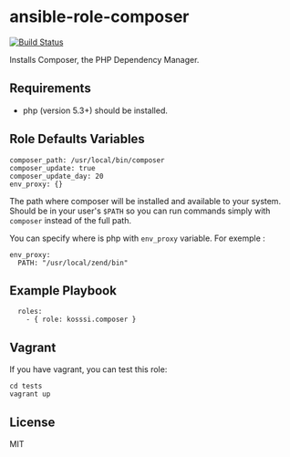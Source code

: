 # ansible-role-composer

[![Build Status](https://travis-ci.org/kosssi/ansible-role-composer.svg?branch=master)](https://travis-ci.org/kosssi/ansible-role-composer)

Installs Composer, the PHP Dependency Manager.

## Requirements

- php (version 5.3+) should be installed.

## Role Defaults Variables

    composer_path: /usr/local/bin/composer
    composer_update: true
    composer_update_day: 20
    env_proxy: {}

The path where composer will be installed and available to your system. Should be in your user's `$PATH` so you can run
commands simply with `composer` instead of the full path.

You can specify where is php with `env_proxy` variable. For exemple :

    env_proxy:
      PATH: "/usr/local/zend/bin"

## Example Playbook

      roles:
        - { role: kosssi.composer }

## Vagrant

If you have vagrant, you can test this role:

    cd tests
    vagrant up

## License

MIT
